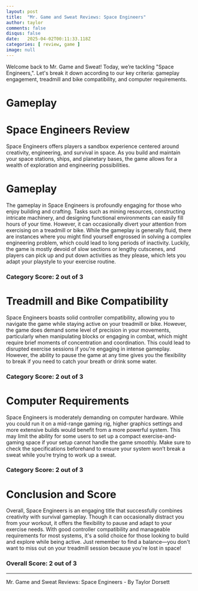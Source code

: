```yaml
---
layout: post
title:  "Mr. Game and Sweat Reviews: Space Engineers"
author: taylor
comments: false
disqus: false
date:   2025-04-02T00:11:33.118Z
categories: [ review, game ]
image: null
---
```


Welcome back to Mr. Game and Sweat! Today, we’re tackling "Space Engineers,". Let's break it down according to our key criteria: gameplay engagement, treadmill and bike compatibility, and computer requirements.

# Gameplay

# Space Engineers Review

Space Engineers offers players a sandbox experience centered around creativity, engineering, and survival in space. As you build and maintain your space stations, ships, and planetary bases, the game allows for a wealth of exploration and engineering possibilities. 

# Gameplay

The gameplay in Space Engineers is profoundly engaging for those who enjoy building and crafting. Tasks such as mining resources, constructing intricate machinery, and designing functional environments can easily fill hours of your time. However, it can occasionally divert your attention from exercising on a treadmill or bike. While the gameplay is generally fluid, there are instances where you might find yourself engrossed in solving a complex engineering problem, which could lead to long periods of inactivity. Luckily, the game is mostly devoid of slow sections or lengthy cutscenes, and players can pick up and put down activities as they please, which lets you adapt your playstyle to your exercise routine.

### Category Score: 2 out of 3

# Treadmill and Bike Compatibility

Space Engineers boasts solid controller compatibility, allowing you to navigate the game while staying active on your treadmill or bike. However, the game does demand some level of precision in your movements, particularly when manipulating blocks or engaging in combat, which might require brief moments of concentration and coordination. This could lead to disrupted exercise sessions if you're engaging in intense gameplay. However, the ability to pause the game at any time gives you the flexibility to break if you need to catch your breath or drink some water.

### Category Score: 2 out of 3

# Computer Requirements

Space Engineers is moderately demanding on computer hardware. While you could run it on a mid-range gaming rig, higher graphics settings and more extensive builds would benefit from a more powerful system. This may limit the ability for some users to set up a compact exercise-and-gaming space if your setup cannot handle the game smoothly. Make sure to check the specifications beforehand to ensure your system won’t break a sweat while you’re trying to work up a sweat.

### Category Score: 2 out of 3

# Conclusion and Score

Overall, Space Engineers is an engaging title that successfully combines creativity with survival gameplay. Though it can occasionally distract you from your workout, it offers the flexibility to pause and adapt to your exercise needs. With good controller compatibility and manageable requirements for most systems, it's a solid choice for those looking to build and explore while being active. Just remember to find a balance—you don't want to miss out on your treadmill session because you're lost in space!

### Overall Score: 2 out of 3

---

Mr. Game and Sweat Reviews: Space Engineers - By Taylor Dorsett
